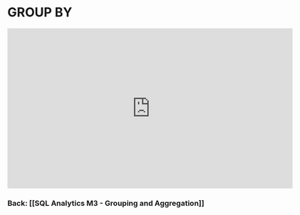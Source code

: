 
# GROUP BY

<iframe src="https://share.descript.com/embed/z9urygCYNL9" width="640" height="360" frameborder="0" allowfullscreen></iframe>

### Back: [[SQL Analytics M3 - Grouping and Aggregation]]
